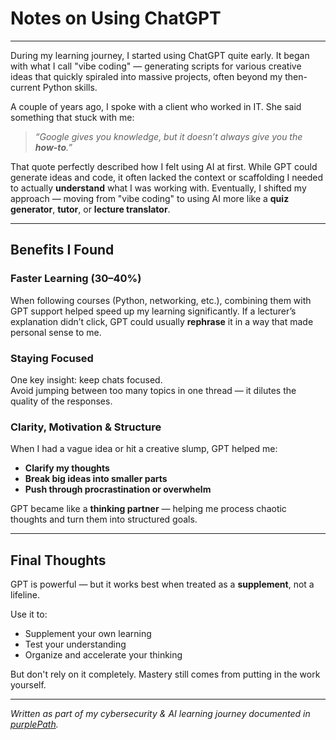 # Notes on Using ChatGPT
___

During my learning journey, I started using ChatGPT quite early. It began with what I call "vibe coding" — generating scripts for various creative ideas that quickly spiraled into massive projects, often beyond my then-current Python skills.

A couple of years ago, I spoke with a client who worked in IT. She said something that stuck with me:  
> *“Google gives you knowledge, but it doesn’t always give you the **how-to**.”*

That quote perfectly described how I felt using AI at first. While GPT could generate ideas and code, it often lacked the context or scaffolding I needed to actually **understand** what I was working with. Eventually, I shifted my approach — moving from "vibe coding" to using AI more like a **quiz generator**, **tutor**, or **lecture translator**.

---

## Benefits I Found

### Faster Learning (30–40%)
When following courses (Python, networking, etc.), combining them with GPT support helped speed up my learning significantly. If a lecturer’s explanation didn’t click, GPT could usually **rephrase** it in a way that made personal sense to me.

### Staying Focused
One key insight: keep chats focused.  
Avoid jumping between too many topics in one thread — it dilutes the quality of the responses.

### Clarity, Motivation & Structure
When I had a vague idea or hit a creative slump, GPT helped me:
- **Clarify my thoughts**
- **Break big ideas into smaller parts**
- **Push through procrastination or overwhelm**

GPT became like a **thinking partner** — helping me process chaotic thoughts and turn them into structured goals.

---

## Final Thoughts

GPT is powerful — but it works best when treated as a **supplement**, not a lifeline.

Use it to:
- Supplement your own learning
- Test your understanding
- Organize and accelerate your thinking

But don't rely on it completely. Mastery still comes from putting in the work yourself.

---

*Written as part of my cybersecurity & AI learning journey documented in [purplePath](../).*
